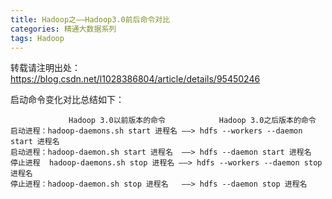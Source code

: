 ```yaml
---
title: Hadoop之——Hadoop3.0前后命令对比
categories: 精通大数据系列
tags: Hadoop
---
```

转载请注明出处：https://blog.csdn.net/l1028386804/article/details/95450246

启动命令变化对比总结如下：

    
    
                 Hadoop 3.0以前版本的命令            Hadoop 3.0之后版本的命令
    启动进程：hadoop-daemons.sh start 进程名 ——> hdfs --workers --daemon start 进程名
    启动进程：hadoop-daemon.sh start 进程名  ——> hdfs --daemon start 进程名
    停止进程  hadoop-daemons.sh stop 进程名 ——> hdfs --workers --daemon stop 进程名
    停止进程：hadoop-daemon.sh stop 进程名   ——> hdfs --daemon stop 进程名

